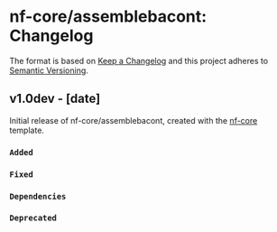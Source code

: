 # nf-core/assemblebacont: Changelog

The format is based on [Keep a Changelog](https://keepachangelog.com/en/1.0.0/)
and this project adheres to [Semantic Versioning](https://semver.org/spec/v2.0.0.html).

## v1.0dev - [date]

Initial release of nf-core/assemblebacont, created with the [nf-core](https://nf-co.re/) template.

### `Added`

### `Fixed`

### `Dependencies`

### `Deprecated`
